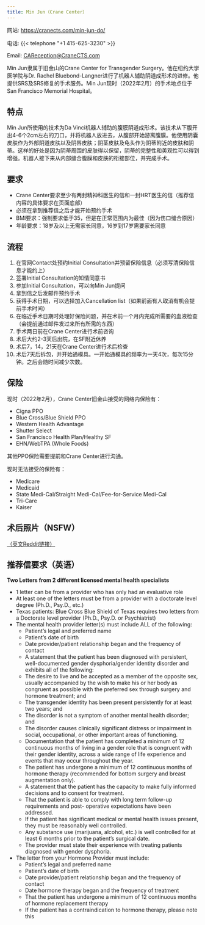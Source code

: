 ```yaml
---
title: Min Jun（Crane Center）
---
```


网站: <https://cranects.com/min-jun-do/>

电话: {{< telephone "+1 415-625-3230" >}}

Email: <CAReception@CraneCTS.com>

Min Jun隶属于旧金山的Crane Center for Transgender Surgery。他在纽约大学医学院与Dr. Rachel Bluebond-Langner进行了机器人辅助阴道成形术的进修。他提供SRS及SRS修复的手术服务。Min Jun现时（2022年2月）的手术地点位于San Francisco Memorial Hospital。

## 特点

Min Jun所使用的技术为Da Vinci机器人辅助的腹膜阴道成形术。该技术从下腹开出4-6个2cm左右的刀口，并将机器人放进去，从腹部开始游离腹膜。他使用阴囊皮肤作为外部阴道皮肤以及阴唇皮肤；阴茎皮肤及龟头作为阴蒂附近的皮肤和阴蒂。这样的好处是因为阴蒂周围的皮肤得以保留，阴蒂的完整性和美观性可以得到增强。机器人接下来从内部缝合腹膜和皮肤的衔接部位，并完成手术。

## 要求

- Crane Center要求至少有两封精神科医生的信和一封HRT医生的信（推荐信内容的具体要求在页面底部）
- 必须在拿到推荐信之后才能开始预约手术
- BMI要求：强制要求低于35，但是在正常范围内为最佳（因为伤口缝合原因）
- 年龄要求：18岁及以上无需家长同意，16岁到17岁需要家长同意

## 流程

1. 在官网Contact处预约Initial Consultation并预留保险信息（必须写清保险信息才能约上）
1. 签署Initial Consultation的知情同意书
1. 参加Initial Consultation，可以向Min Jun提问
1. 拿到信之后发邮件预约手术
1. 获得手术日期，可以选择加入Cancellation list（如果前面有人取消有机会提前手术时间）
1. 在临近手术日期时处理好保险问题，并在术前一个月内完成所需要的血液检查（会提前通过邮件发过来所有所需的东西）
1. 手术两日前在Crane Center进行术前咨询
1. 术后大约2-3天后出院，在SF附近休养
1. 术后7，14，21天在Crane Center进行术后检查
1. 术后7天后拆包，并开始通模具。一开始通模具的频率为一天4次，每次15分钟。之后会随时间减少次数。

## 保险

现时（2022年2月），Crane Center旧金山接受的网络内保险有：

- Cigna PPO
- Blue Cross/Blue Shield PPO
- Western Health Advantage
- Shutter Select
- San Francisco Health Plan/Healthy SF
- EHN/WebTPA (Whole Foods)

其他PPO保险需要提前和Crane Center进行沟通。

现时无法接受的保险有：

- Medicare
- Medicaid
- State Medi-Cal/Straight Medi-Cal/Fee-for-Service Medi-Cal
- Tri-Care
- Kaiser

## 术后照片（NSFW）

[（英文Reddit链接）](https://www.reddit.com/r/Transgender_Surgeries/search/?q=min%20jun&restrict_sr=1&sr_nsfw=)

## 推荐信要求（英语）

**Two Letters from 2 different licensed mental health specialists**

- 1 letter can be from a provider who has only had an evaluative role
- At least one of the letters must be from a provider with a doctorate level degree (Ph.D., Psy.D., etc.)
- Texas patients: Blue Cross Blue Shield of Texas requires two letters from a Doctorate level provider (Ph.D., Psy.D. or Psychiatrist) 
- The mental health provider letter(s) must include ALL of the following:
  - Patient’s legal and preferred name
  - Patient’s date of birth
  - Date provider/patient relationship began and the frequency of contact
  - A statement that the patient has been diagnosed with persistent, well-documented gender dysphoria/gender identity disorder and exhibits all of the following:
  - The desire to live and be accepted as a member of the opposite sex, usually accompanied by the wish to make his or her body as congruent as possible with the preferred sex through surgery and hormone treatment; and
  - The transgender identity has been present persistently for at least two years; and
  - The disorder is not a symptom of another mental health disorder; and
  - The disorder causes clinically significant distress or impairment in social, occupational, or other important areas of functioning.
  - Documentation that the patient has completed a minimum of 12 continuous months of living in a gender role that is congruent with their gender identity, across a wide range of life experience and events that may occur throughout the year.
  - The patient has undergone a minimum of 12 continuous months of hormone therapy (recommended for bottom surgery and breast augmentation only).
  - A statement that the patient has the capacity to make fully informed decisions and to consent for treatment.
  - That the patient is able to comply with long term follow-up requirements and post- operative expectations have been addressed.
  - If the patient has significant medical or mental health issues present, they must be reasonably well controlled.
  - Any substance use (marijuana, alcohol, etc.) is well controlled for at least 6 months prior to the patient’s surgical date.
  - The provider must state their experience with treating patients diagnosed with gender dysphoria.
- The letter from your Hormone Provider must include:
  - Patient’s legal and preferred name
  - Patient’s date of birth
  - Date provider/patient relationship began and the frequency of contact
  - Date hormone therapy began and the frequency of treatment
  - That the patient has undergone a minimum of 12 continuous months of hormone replacement therapy
  - If the patient has a contraindication to hormone therapy, please note this

